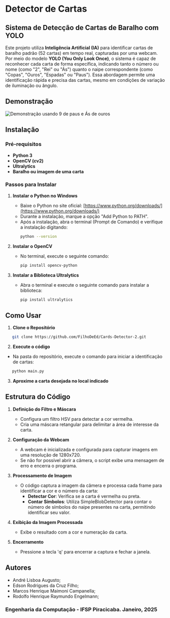 # Detector de Cartas

## Sistema de Detecção de Cartas de Baralho com YOLO

Este projeto utiliza **Inteligência Artificial (IA)** para identificar cartas de baralho padrão (52 cartas) em tempo real, capturadas por uma webcam. Por meio do modelo **YOLO (You Only Look Once)**, o sistema é capaz de reconhecer cada carta de forma específica, indicando tanto o número ou nome (como "2", "Rei" ou "Ás") quanto o naipe correspondente (como "Copas", "Ouros", "Espadas" ou "Paus"). Essa abordagem permite uma identificação rápida e precisa das cartas, mesmo em condições de variação de iluminação ou ângulo.

## Demonstração
![Demonstração usando 9 de paus e Ás de ouros](https://github.com/FilhoDeEd/Cards-Detector/blob/main/assets/demo.gif)

## Instalação

### Pré-requisitos

- **Python 3**
- **OpenCV (cv2)**
- **Ultralytics**
- **Baralho ou imagem de uma carta**

### Passos para Instalar

1. **Instalar o Python no Windows**
   - Baixe o Python no site oficial: [https://www.python.org/downloads/](https://www.python.org/downloads/)
   - Durante a instalação, marque a opção "Add Python to PATH".
   - Após a instalação, abra o terminal (Prompt de Comando) e verifique a instalação digitando:
     ```bash
     python --version
     ```

2. **Instalar o OpenCV**
   - No terminal, execute o seguinte comando:
     ```bash
     pip install opencv-python
     ```

3. **Instalar a Biblioteca Ultralytics**
   - Abra o terminal e execute o seguinte comando para instalar a biblioteca:

      ```bash
      pip install ultralytics
      ```

## Como Usar

1. **Clone o Repositório**

```bash
   git clone https://github.com/FilhoDeEd/Cards-Detector-2.git
```

2. **Execute o código**
- Na pasta do repositório, execute o comando para iniciar a identificação de cartas:
```bash
   python main.py
```

3. **Aproxime a carta desejada no local indicado**

## Estrutura do Código

1. **Definição do Filtro e Máscara**
   - Configura um filtro HSV para detectar a cor vermelha.
   - Cria uma máscara retangular para delimitar a área de interesse da carta.

2. **Configuração da Webcam**
   - A webcam é inicializada e configurada para capturar imagens em uma resolução de 1280x720.
   - Se não for possível abrir a câmera, o script exibe uma mensagem de erro e encerra o programa.

3. **Processamento de Imagem**
   - O código captura a imagem da câmera e processa cada frame para identificar a cor e o número da carta:
     - **Detectar Cor**: Verifica se a carta é vermelha ou preta.
     - **Contar Símbolos**: Utiliza SimpleBlobDetector para contar o número de símbolos do naipe presentes na carta, permitindo identificar seu valor.

4. **Exibição da Imagem Processada**
   - Exibe o resultado com a cor e numeração da carta.

5. **Encerramento**
   - Pressione a tecla 'q' para encerrar a captura e fechar a janela.

## Autores
- André Lisboa Augusto; 
- Edson Rodrigues da Cruz Filho;
- Marcos Henrique Maimoni Campanella;
- Rodolfo Henrique Raymundo Engelmann;

### Engenharia da Computação - IFSP Piracicaba. Janeiro, 2025